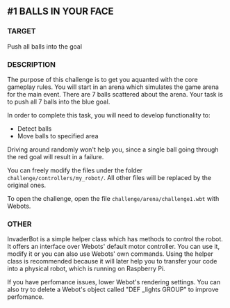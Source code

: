 ## #1 BALLS IN YOUR FACE

### TARGET

Push all balls into the goal

### DESCRIPTION

The purpose of this challenge is to get you aquanted with the core
gameplay rules. You will start in an arena which simulates the game
arena for the main event. There are 7 balls scattered about the 
arena. Your task is to push all 7 balls into the blue goal.

In order to complete this task, you will need to develop functionality to:

- Detect balls
- Move balls to specified area

Driving around randomly won't help you, since a single ball going through 
the red goal will result in a failure.

You can freely modify the files under the folder ```challenge/controllers/my_robot/```.
All other files will be replaced by the original ones.

To open the challenge, open the file ```challenge/arena/challenge1.wbt``` with Webots.

### OTHER

InvaderBot is a simple helper class which has methods to control the robot.
It offers an interface over Webots' default motor controller.
You can use it, modify it or you can also use Webots' own commands.
Using the helper class is recommended because it will later help you to
transfer your code into a physical robot, which is running on Raspberry Pi.

If you have perfomance issues, lower Webot's rendering settings. You can also
try to delete a Webot's object called "DEF \_lights GROUP" to improve perfomance.
